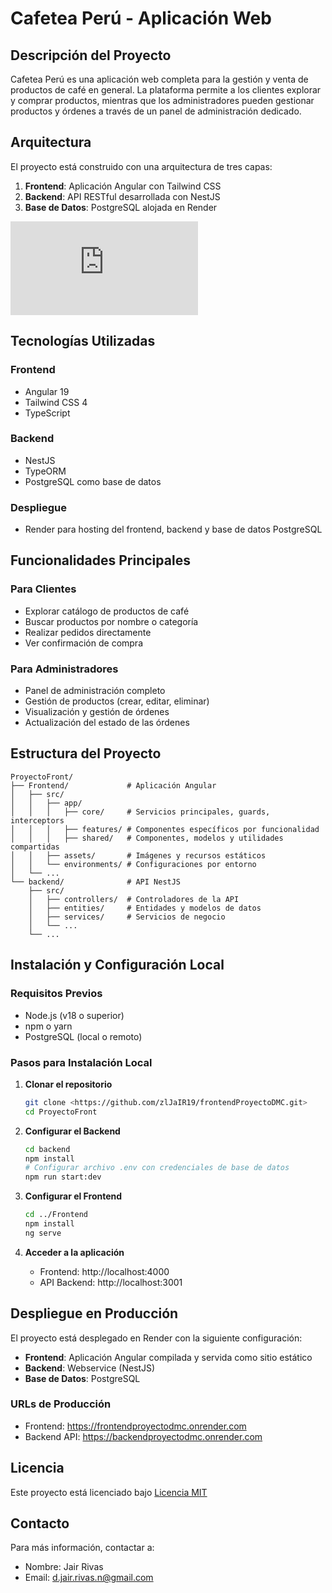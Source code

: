 # Cafetea Perú - Aplicación Web

## Descripción del Proyecto

Cafetea Perú es una aplicación web completa para la gestión y venta de productos de café en general. La plataforma permite a los clientes explorar y comprar productos, mientras que los administradores pueden gestionar productos y órdenes a través de un panel de administración dedicado.

## Arquitectura

El proyecto está construido con una arquitectura de tres capas:

1. **Frontend**: Aplicación Angular con Tailwind CSS
2. **Backend**: API RESTful desarrollada con NestJS
3. **Base de Datos**: PostgreSQL alojada en Render

![Arquitectura del Proyecto][https://github.com/zlJaIR19/frontendProyectoDMC/blob/main/documentacion/arquitectura.txt]

## Tecnologías Utilizadas

### Frontend
- Angular 19
- Tailwind CSS 4
- TypeScript


### Backend
- NestJS
- TypeORM
- PostgreSQL como base de datos

### Despliegue
- Render para hosting del frontend, backend y base de datos PostgreSQL

## Funcionalidades Principales

### Para Clientes
- Explorar catálogo de productos de café
- Buscar productos por nombre o categoría
- Realizar pedidos directamente
- Ver confirmación de compra

### Para Administradores
- Panel de administración completo
- Gestión de productos (crear, editar, eliminar)
- Visualización y gestión de órdenes
- Actualización del estado de las órdenes

## Estructura del Proyecto

```
ProyectoFront/
├── Frontend/             # Aplicación Angular
│   ├── src/
│   │   ├── app/
│   │   │   ├── core/     # Servicios principales, guards, interceptors
│   │   │   ├── features/ # Componentes específicos por funcionalidad
│   │   │   ├── shared/   # Componentes, modelos y utilidades compartidas
│   │   ├── assets/       # Imágenes y recursos estáticos
│   │   └── environments/ # Configuraciones por entorno
│   └── ...
└── backend/              # API NestJS
    ├── src/
    │   ├── controllers/  # Controladores de la API
    │   ├── entities/     # Entidades y modelos de datos
    │   ├── services/     # Servicios de negocio
    │   └── ...
    └── ...
```

## Instalación y Configuración Local

### Requisitos Previos
- Node.js (v18 o superior)
- npm o yarn
- PostgreSQL (local o remoto)

### Pasos para Instalación Local

1. **Clonar el repositorio**
   ```bash
   git clone <https://github.com/zlJaIR19/frontendProyectoDMC.git>
   cd ProyectoFront
   ```

2. **Configurar el Backend**
   ```bash
   cd backend
   npm install
   # Configurar archivo .env con credenciales de base de datos
   npm run start:dev
   ```

3. **Configurar el Frontend**
   ```bash
   cd ../Frontend
   npm install
   ng serve
   ```

4. **Acceder a la aplicación**
   - Frontend: http://localhost:4000
   - API Backend: http://localhost:3001

## Despliegue en Producción

El proyecto está desplegado en Render con la siguiente configuración:

- **Frontend**: Aplicación Angular compilada y servida como sitio estático
- **Backend**: Webservice (NestJS)
- **Base de Datos**: PostgreSQL

### URLs de Producción
- Frontend: https://frontendproyectodmc.onrender.com
- Backend API: https://backendproyectodmc.onrender.com

## Licencia

Este proyecto está licenciado bajo [Licencia MIT](LICENSE)

## Contacto

Para más información, contactar a:
- Nombre: Jair Rivas
- Email: d.jair.rivas.n@gmail.com


[https://github.com/zlJaIR19/frontendProyectoDMC/blob/main/documentacion/arquitectura.txt]: https://github.com/zlJaIR19/frontendProyectoDMC/blob/main/documentacion/arquitectura.txt